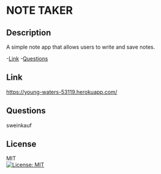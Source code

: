 # NOTE TAKER

## Description

A simple note app that allows users to write and save notes.

-[Link](#link) -[Questions](#questions)

## Link

https://young-waters-53119.herokuapp.com/

## Questions

sweinkauf

## License

MIT<br>[![License: MIT](https://img.shields.io/badge/License-MIT-yellow.svg)](https://opensource.org/licenses/MIT)
